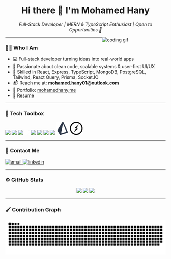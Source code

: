 <h1 align="center">Hi there 👋 I'm Mohamed Hany</h1>
<p align="center">
  <em>Full-Stack Developer | MERN & TypeScript Enthusiast | Open to Opportunities 💼</em>
</p>

<img align="right" src="https://media0.giphy.com/media/v1.Y2lkPTc5MGI3NjExdWc3NGJ3YW1uandkcHdiY3E0aWRzYTVtaTg4MHE2YmxkMXZ3cmxrNiZlcD12MV9pbnRlcm5hbF9naWZfYnlfaWQmY3Q9Zw/unxCGmTuBvwo2djRLA/giphy.gif" width="200" alt="coding gif"/>

---

### 👨‍💻 Who I Am
- 💻 Full-stack developer turning ideas into real-world apps
- 🧠 Passionate about clean code, scalable systems & user-first UI/UX
- 🔧 Skilled in React, Express, TypeScript, MongoDB, PostgreSQL, Tailwind, React Query, Prisma, Socket.IO
- 📬 Reach me at: **mohamed.hany01@outlook.com**
- 🔗 Portfolio: [mohamedhany.me](https://portfolio-blond-eight-81.vercel.app/)
- 🧾 [Resume](https://drive.google.com/file/d/1ihzoO8IqwVptMlOd4iSf-uMZLOCHXYS5/view?usp=sharing)

---

### 🧰 Tech Toolbox
<p align="left">
  <img src="https://cdn.jsdelivr.net/gh/devicons/devicon/icons/react/react-original.svg" height="40" />
  <img src="https://cdn.jsdelivr.net/gh/devicons/devicon/icons/typescript/typescript-original.svg" height="40" />
  <img src="https://cdn.jsdelivr.net/gh/devicons/devicon/icons/javascript/javascript-original.svg" height="40" />
  <img src="https://cdn.jsdelivr.net/gh/devicons/devicon/icons/express/express-original.svg" height="40" style="filter: brightness(10);" />
  <img src="https://cdn.jsdelivr.net/gh/devicons/devicon/icons/nodejs/nodejs-original.svg" height="40" />
  <img src="https://cdn.jsdelivr.net/gh/devicons/devicon/icons/mongodb/mongodb-original.svg" height="40" />
  <img src="https://cdn.jsdelivr.net/gh/devicons/devicon/icons/postgresql/postgresql-original.svg" height="40" />
  <img src="https://www.vectorlogo.zone/logos/tailwindcss/tailwindcss-icon.svg" height="40"/>
  <img src="https://raw.githubusercontent.com/devicons/devicon/master/icons/prisma/prisma-original.svg" height="40"/>
  <img src="https://raw.githubusercontent.com/devicons/devicon/master/icons/socketio/socketio-original.svg" height="40"/>
</p>

---

### 💬 Contact Me
<p>
  <a href="mailto:mohamed.hany01@outlook.com">
    <img src="https://img.shields.io/badge/Email-mohamed.hany01@outlook.com-blue?style=for-the-badge&logo=gmail" alt="email" />
  </a>
  <a href="https://linkedin.com/in/mohamed-hany-b0785727a" target="_blank">
    <img src="https://img.shields.io/badge/LinkedIn-Mohamed%20Hany-blue?style=for-the-badge&logo=linkedin" alt="linkedin" />
  </a>
</p>

---

### ⚙️ GitHub Stats
<p align="center">
  <img src="https://github-readme-stats.vercel.app/api?username=mohamedhany1231&show_icons=true&theme=tokyonight" />
  <img src="https://github-readme-stats.vercel.app/api/top-langs/?username=mohamedhany1231&layout=compact&theme=tokyonight" />
  <img src="https://github-readme-streak-stats.herokuapp.com/?user=mohamedhany1231&theme=tokyonight" />
</p>

---

### 🖌 Contribution Graph
<p align="center">
  <img src="https://raw.githubusercontent.com/Platane/snk/output/github-contribution-grid-snake.svg" alt="snake graph" />
</p>

